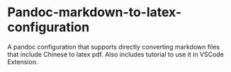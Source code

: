 # Pandoc-markdown-to-latex-configuration
A pandoc configuration that supports directly converting markdown files that include Chinese to latex pdf. Also includes tutorial to use it in VSCode Extension.
